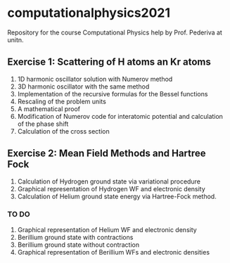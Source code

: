 # computationalphysics2021
Repository for the course Computational Physics help by Prof. Pederiva at unitn.

## Exercise 1: Scattering of H atoms an Kr atoms

1. 1D harmonic oscillator solution with Numerov method
2. 3D harmonic oscillator with the same method
3. Implementation of the recursive formulas for the Bessel functions
4. Rescaling of the problem units
5. A mathematical proof
6.  Modification of Numerov code for interatomic potential and calculation of the phase shift
7.  Calculation of the cross section

## Exercise 2: Mean Field Methods and Hartree Fock

1. Calculation of Hydrogen ground state via variational procedure
2. Graphical representation of Hydrogen WF and electronic density
3. Calculation of Helium ground state energy via Hartree-Fock method.

### TO DO

1. Graphical representation of Helium WF and electronic density
2. Berillium ground state with contractions
3. Berillium ground state without contraction
4. Graphical representation of Berillium WFs and electronic densities

